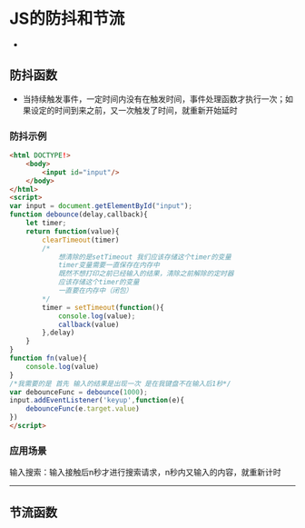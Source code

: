 # JS的防抖和节流

-

## 防抖函数

- 当持续触发事件，一定时间内没有在触发时间，事件处理函数才执行一次；如果设定的时间到来之前，又一次触发了时间，就重新开始延时

### 防抖示例

```html
<html DOCTYPE!>
    <body>
        <input id="input"/>
    </body>	
</html>
<script>
var input = document.getElementById("input");
function debounce(delay,callback){
    let timer;
    return function(value){
        clearTimeout(timer)
        /*
        	想清除的是setTimeout 我们应该存储这个timer的变量
        	timer变量需要一直保存在内存中
        	既然不想打印之前已经输入的结果，清除之前解除的定时器
        	应该存储这个timer的变量
        	一直要在内存中（闭包）
        */
        timer = setTimeout(function(){
            console.log(value);
            callback(value)
        },delay)
    }
}
function fn(value){
    console.log(value)
}
/*我需要的是 首先 输入的结果是出现一次 是在我键盘不在输入后1秒*/
var debounceFunc = debounce(1000);
input.addEventListener('keyup',function(e){
    debounceFunc(e.target.value)
})
</script>
```

### 应用场景

输入搜索：输入接触后n秒才进行搜索请求，n秒内又输入的内容，就重新计时

---



## 节流函数



